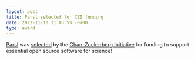 ```yaml
---
layout: post
title: Parsl selected for CZI funding
date: 2022-11-10 11:03:53 -0700
type: award
---
```


[Parsl](https://parsl-project.org/) was [selected](https://chanzuckerberg.com/eoss/proposals/sustaining-parsl-enabling-extreme-scale-biomedicine/) by the [Chan-Zuckerberg Initiative](https://chanzuckerberg.com/) for funding to support essential open source software for science!